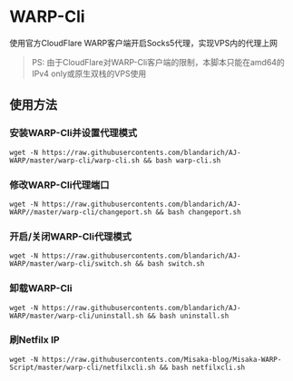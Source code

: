 # WARP-Cli

使用官方CloudFlare WARP客户端开启Socks5代理，实现VPS内的代理上网

> PS: 由于CloudFlare对WARP-Cli客户端的限制，本脚本只能在amd64的IPv4 only或原生双栈的VPS使用

## 使用方法

### 安装WARP-Cli并设置代理模式

```shell
wget -N https://raw.githubusercontents.com/blandarich/AJ-WARP/master/warp-cli/warp-cli.sh && bash warp-cli.sh
```

### 修改WARP-Cli代理端口

```shell
wget -N https://raw.githubusercontents.com/blandarich/AJ-WARP//master/warp-cli/changeport.sh && bash changeport.sh
```

### 开启/关闭WARP-Cli代理模式

```shell
wget -N https://raw.githubusercontents.com/blandarich/AJ-WARP/master/warp-cli/switch.sh && bash switch.sh
```


### 卸载WARP-Cli

```shell
wget -N https://raw.githubusercontents.com/blandarich/AJ-WARP/master/warp-cli/uninstall.sh && bash uninstall.sh
```

### 刷Netfilx IP

```shell
wget -N https://raw.githubusercontents.com/Misaka-blog/Misaka-WARP-Script/master/warp-cli/netfilxcli.sh && bash netfilxcli.sh
```

